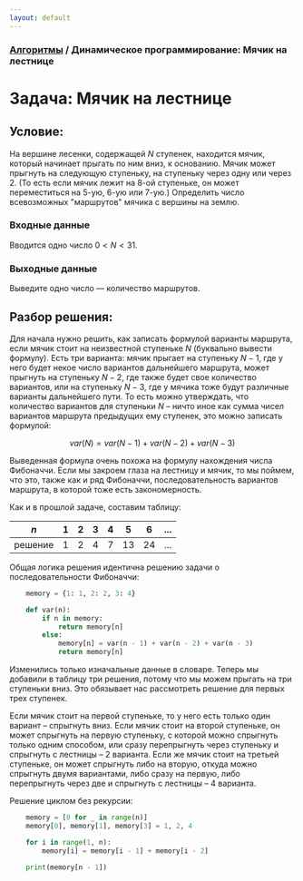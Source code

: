 ```yaml
---
layout: default
---
```


<script type="text/javascript" id="MathJax-script" async
  src="https://cdn.jsdelivr.net/npm/mathjax@3/es5/tex-mml-chtml.js">
</script>

<script>
  MathJax = {
    tex: {
      inlineMath: [['$', '$']]
    }
  };
</script>

### [Алгоритмы](README.md) / Динамическое программирование: Мячик на лестнице

# **Задача: Мячик на лестнице**

## **Условие:**

На вершине лесенки, содержащей $N$ ступенек, находится мячик, который начинает прыгать по ним вниз, к основанию. Мячик может прыгнуть на следующую ступеньку, на ступеньку через одну или через $2$. (То есть если мячик лежит на $8$-ой ступеньке, он может переместиться на $5$-ую, $6$-ую или $7$-ую.) Определить число всевозможных "маршрутов" мячика с вершины на землю.

### **Входные данные**

Вводится одно число $0 < N < 31$.

### **Выходные данные**

Выведите одно число — количество маршрутов.

## **Разбор решения:**

Для начала нужно решить, как записать формулой варианты маршрута, если мячик стоит на неизвестной ступеньке $N$ (буквально вывести формулу). Есть три варианта: мячик прыгает на ступеньку $N - 1$, где у него будет некое число вариантов дальнейшего маршрута, может прыгнуть на ступеньку $N - 2$, где также будет свое количество вариантов, или на ступеньку $N - 3$, где у мячика тоже будут различные варианты дальнейшего пути. То есть можно утверждать, что количество вариантов для ступеньки $N$ – ничто иное как сумма чисел вариантов маршрута предыдущих ему ступенек, это можно записать формулой: 

$$var(N) = var(N - 1) + var(N - 2) + var(N - 3)$$
 
Выведенная формула очень похожа на формулу нахождения числа Фибоначчи. Если мы закроем глаза на лестницу и мячик, то мы поймем, что это, также как и ряд Фибоначчи, последовательность вариантов маршрута, в которой тоже есть закономерность.

Как и в прошлой задаче, составим таблицу:

|   $n$   | 1 | 2 | 3 | 4 | 5 | 6 | ... |
|---------|---|---|---|---|---|---|-----|
| решение | 1 | 2 | 4 | 7 | 13 | 24 | ... |

Общая логика решения идентична решению задачи о последовательности Фибоначчи:

```py
    memory = {1: 1, 2: 2, 3: 4}

    def var(n):
        if n in memory:
            return memory[n]
        else:
            memory[n] = var(n - 1) + var(n - 2) + var(n - 3)
            return memory[n]
```
        
Изменились только изначальные данные в словаре. Теперь мы добавили в таблицу три решения, потому что мы можем прыгать на три ступеньки вниз. Это обязывает нас рассмотреть решение для первых трех ступенек.

Если мячик стоит на первой ступеньке, то у него есть только один вариант – спрыгнуть вниз. Если мячик стоит на второй ступеньке, он может спрыгнуть на первую ступеньку, с которой можно спрыгнуть только одним способом, или сразу перепрыгнуть через ступеньку и спрыгнуть с лестницы – $2$ варианта. Если же мячик стоит на третьей ступеньке, он может спрыгнуть либо на вторую, откуда можно спрыгнуть двумя вариантами, либо сразу на первую, либо перепрыгнуть через две и спрыгнуть с лестницы – $4$ варианта.

Решение циклом без рекурсии:

```py
    memory = [0 for _ in range(n)]
    memory[0], memory[1], memory[3] = 1, 2, 4

    for i in range(1, n):
        memory[i] = memory[i - 1] + memory[i - 2]
        
    print(memory[n - 1])
```
